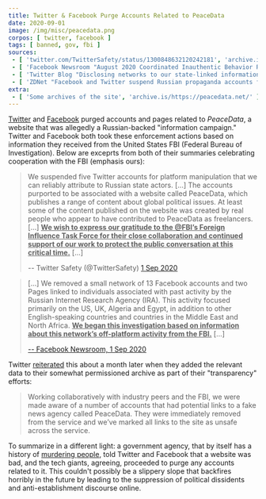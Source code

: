 ```yaml
---
title: Twitter & Facebook Purge Accounts Related to PeaceData
date: 2020-09-01
image: /img/misc/peacedata.png
corpos: [ twitter, facebook ]
tags: [ banned, gov, fbi ]
sources:
 - [ 'twitter.com/TwitterSafety/status/1300848632120242181', 'archive.is/wyArd' ]
 - [ 'Facebook Newsroom "August 2020 Coordinated Inauthentic Behavior Report" (1 Sep 2020)', 'archive.is/CtCF9' ]
 - [ 'Twitter Blog "Disclosing networks to our state-linked information operations archive" (8 Oct 2020)', 'archive.is/ZYAJN' ]
 - [ 'ZDNet "Facebook and Twitter suspend Russian propaganda accounts following FBI tip" by Catalin Cimpanu (1 Sep 2020)', 'archive.is/ETSwL' ]
extra:
 - [ 'Some archives of the site', 'archive.is/https://peacedata.net/' ]
---
```


[Twitter](/twitter/) and [Facebook](/facebook/) purged accounts and pages
related to _PeaceData_, a website that was allegedly a Russian-backed
"information campaign." Twitter and Facebook both took these enforcement
actions based on information they received from the United States FBI (Federal
Bureau of Investigation). Below are exceprts from both of their summaries
celebrating cooperation with the FBI (emphasis ours):

> We suspended five Twitter accounts for platform manipulation that we can
> reliably attribute to Russian state actors. [...] The accounts purported to
> be associated with a website called PeaceData, which publishes a range of
> content about global political issues. At least some of the content published
> on the website was created by real people who appear to have contributed to
> PeaceData as freelancers. [...] <u>**We wish to express our gratitude to the
> @FBI’s Foreign Influence Task Force for their close collaboration and
> continued support of our work to protect the public conversation at this
> critical time.**</u> [...]
>
> -- Twitter Safety (@TwitterSafety) [1 Sep 2020](https://archive.is/wyArd)

> [...] We removed a small network of 13 Facebook accounts and two Pages linked
> to individuals associated with past activity by the Russian Internet Research
> Agency (IRA). This activity focused primarily on the US, UK, Algeria and
> Egypt, in addition to other English-speaking countries and countries in the
> Middle East and North Africa. <u>**We began this investigation based on
> information about this network’s off-platform activity from the FBI.**</u>
> [...]
>
> [-- Facebook Newsroom, 1 Sep 2020](https://archive.is/CtCF9#selection-1885.0-1887.437)

Twitter [reiterated](https://archive.is/ZYAJN#selection-977.0-981.21) this
about a month later when they added the relevant data to their somewhat
permissioned archive as part of their "transparency" efforts:

> Working collaboratively with industry peers and the FBI, we were made aware
> of a number of accounts that had potential links to a fake news agency called
> PeaceData. They were immediately removed from the service and we’ve marked
> all links to the site as unsafe across the service.

To summarize in a different light: a government agency, that by itself has a
history of [murdering people](https://www.britannica.com/event/Ruby-Ridge),
told Twitter and Facebook that a website was bad, and the tech giants,
agreeing, proceeded to purge any accounts related to it. This couldn't possibly
be a slippery slope that backfires horribly in the future by leading to the
suppression of political dissidents and anti-establishment discourse online.
